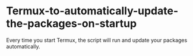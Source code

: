 # Termux-to-automatically-update-the-packages-on-startup
Every time you start Termux, the script will run and update your packages automatically.
